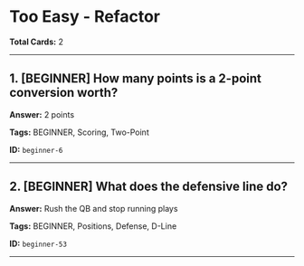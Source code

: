 # Too Easy - Refactor

**Total Cards:** 2

---

## 1. [BEGINNER] How many points is a 2-point conversion worth?

**Answer:** 2 points

**Tags:** BEGINNER, Scoring, Two-Point

**ID:** `beginner-6`

---

## 2. [BEGINNER] What does the defensive line do?

**Answer:** Rush the QB and stop running plays

**Tags:** BEGINNER, Positions, Defense, D-Line

**ID:** `beginner-53`

---

